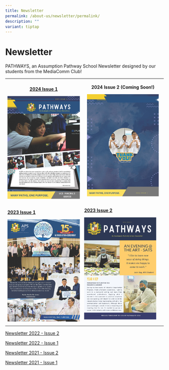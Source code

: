 ```yaml
---
title: Newsletter
permalink: /about-us/newsletter/permalink/
description: ""
variant: tiptap
---
```

<h1>Newsletter</h1>
<p>PATHWAYS, an Assumption Pathway School Newsletter designed by our students
from the MediaComm Club!</p>
<p></p>
<table style="minWidth: 50px">
<colgroup>
<col>
<col>
</colgroup>
<tbody>
<tr>
<th rowspan="1" colspan="1">
<p><a href="APS Newsletter 2022 - Semester 2" rel="noopener nofollow" target="_blank">2024 Issue 1</a>
</p><a class="isomer-image-wrapper" href="https://online.fliphtml5.com/qytgd/rzon/"><img style="width: 100%" height="auto" width="100%" alt="" src="/images/2024_Newsletter_by_MediaComm__Version_1__Page_1.jpg"></a>
</th>
<th rowspan="1" colspan="1">
<p>2024 Issue 2 (Coming Soon!)</p>
<div class="isomer-image-wrapper">
<img style="width: 93%;" height="auto" width="100%" alt="" src="/images/2024_Newsletter_by_MediaComm__Version_1__Page_9.jpg">
</div>
<p></p>
</th>
</tr>
<tr>
<td rowspan="1" colspan="1">
<p><strong><a href="https://online.fliphtml5.com/qytgd/gpmu/" rel="noopener nofollow" target="_blank">2023 Issue 1</a></strong>
</p><a class="isomer-image-wrapper" href="https://online.fliphtml5.com/qytgd/gpmu/"><img style="width: 100%" height="auto" width="100%" alt="" src="/images/2023_aps_newsletter_issue_1_Page_1.jpg"></a>
</td>
<td rowspan="1" colspan="1">
<p><strong><a href="https://online.fliphtml5.com/qytgd/qxhn/" rel="noopener nofollow" target="_blank">2023 Issue 2</a></strong>
</p><a class="isomer-image-wrapper" href="https://online.fliphtml5.com/qytgd/qxhn/"><img style="width: 93%;" height="auto" width="100%" alt="" src="/images/newsletter_2023_issue_2_Page_01.jpg"></a>
<p></p>
</td>
</tr>
</tbody>
</table>
<p></p>
<p><a href="https://www.youtube.com/embed/XEmA-Ws6gQo" rel="noopener nofollow" target="_blank">Newsletter 2022 - Issue 2</a>
</p>
<p><a href="https://www.aps.edu.sg/files/Newsletter/aps%20newsletter%202022%20issue%201.pdf" rel="noopener nofollow" target="_blank">Newsletter 2022 - Issue 1</a>
</p>
<p><a href="https://www.aps.edu.sg/files/Newsletter/aps%20newsletter%202021%20issue%202.pdf" rel="noopener nofollow" target="_blank">Newsletter 2021 - Issue 2</a>
</p>
<p><a href="https://www.aps.edu.sg/files/Newsletter/aps%20newsletter%202021%20issue%201.pdf" rel="noopener nofollow" target="_blank">Newsletter 2021 - Issue 1</a>
</p>
<h5></h5>
<p></p>